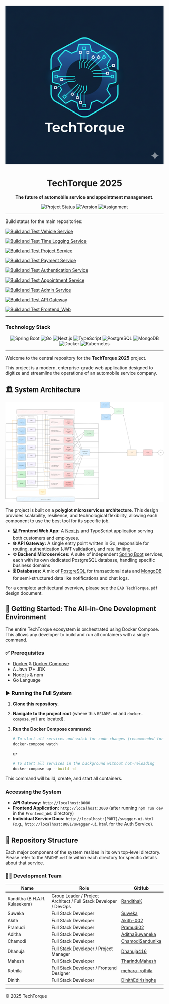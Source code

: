 ![Logo](Logo.png)

<h1 align="center">TechTorque 2025</h1>

<p align="center">
  <strong>The future of automobile service and appointment management.</strong>
</p>

<p align="center">
  <img src="https://img.shields.io/badge/Project%20Status-Active%20Development-success?style=for-the-badge" alt="Project Status"/>
  <img src="https://img.shields.io/badge/Version-v1.0%20(Scaffolded)-blue?style=for-the-badge" alt="Version"/>
  <img src="https://img.shields.io/badge/Assignment-Enterprise%20Application%20Development-lightgrey?style=for-the-badge" alt="Assignment"/>
</p>

---
Build status for the main repositories:


<p align="center">

[![Build and Test Vehicle Service](https://github.com/TechTorque-2025/Vehicle_Service/actions/workflows/buildtest.yaml/badge.svg)](https://github.com/TechTorque-2025/Vehicle_Service/actions/workflows/buildtest.yaml)

[![Build and Test Time Logging Service](https://github.com/TechTorque-2025/Time_Logging_Service/actions/workflows/buildtest.yaml/badge.svg)](https://github.com/TechTorque-2025/Time_Logging_Service/actions/workflows/buildtest.yaml)

[![Build and Test Project Service](https://github.com/TechTorque-2025/Project_Service/actions/workflows/buildtest.yaml/badge.svg)](https://github.com/TechTorque-2025/Project_Service/actions/workflows/buildtest.yaml)

[![Build and Test Payment Service](https://github.com/TechTorque-2025/Payment_Service/actions/workflows/buildtest.yaml/badge.svg)](https://github.com/TechTorque-2025/Payment_Service/actions/workflows/buildtest.yaml)

[![Build and Test Authentication Service](https://github.com/TechTorque-2025/Authentication/actions/workflows/buildtest.yaml/badge.svg)](https://github.com/TechTorque-2025/Authentication/actions/workflows/buildtest.yaml)

[![Build and Test Appointment Service](https://github.com/TechTorque-2025/Appointment_Service/actions/workflows/buildtest.yaml/badge.svg)](https://github.com/TechTorque-2025/Appointment_Service/actions/workflows/buildtest.yaml)

[![Build and Test Admin Service](https://github.com/TechTorque-2025/Admin_Service/actions/workflows/buildtest.yaml/badge.svg)](https://github.com/TechTorque-2025/Admin_Service/actions/workflows/buildtest.yaml)

[![Build and Test API Gateway](https://github.com/TechTorque-2025/API_Gateway/actions/workflows/buildtest.yaml/badge.svg)](https://github.com/TechTorque-2025/API_Gateway/actions/workflows/buildtest.yaml)

[![Build and Test Frontend_Web](https://github.com/TechTorque-2025/Frontend_Web/actions/workflows/buildtest.yaml/badge.svg)](https://github.com/TechTorque-2025/Frontend_Web/actions/workflows/buildtest.yaml)

</p>

---

### Technology Stack

<p align="center">
  <img src="https://img.shields.io/badge/Spring_Boot-6DB33F?style=for-the-badge&logo=spring-boot&logoColor=white" alt="Spring Boot"/>
  <img src="https://img.shields.io/badge/go-%2300ADD8.svg?style=for-the-badge&logo=go&logoColor=white" alt="Go"/>
  <img src="https://img.shields.io/badge/Next-black?style=for-the-badge&logo=next.js&logoColor=white" alt="Next.js"/>
  <img src="https://img.shields.io/badge/TypeScript-3178C6?style=for-the-badge&logo=typescript&logoColor=white" alt="TypeScript"/>
  <img src="https://img.shields.io/badge/PostgreSQL-4169E1?style=for-the-badge&logo=postgresql&logoColor=white" alt="PostgreSQL"/>
  <img src="https://img.shields.io/badge/MongoDB-4EA94B?style=for-the-badge&logo=mongodb&logoColor=white" alt="MongoDB"/>
  <img src="https://img.shields.io/badge/Docker-2496ED?style=for-the-badge&logo=docker&logoColor=white" alt="Docker"/>
  <img src="https://img.shields.io/badge/Kubernetes-326CE5?style=for-the-badge&logo=kubernetes&logoColor=white" alt="Kubernetes"/>
</p>

---

Welcome to the central repository for the **TechTorque 2025** project. 

This project is a modern, enterprise-grade web application designed to digitize and streamline the operations of an automobile service company.

## 🏛️ System Architecture

![Architecture Diagram](Architecture.png)

The project is built on a **polyglot microservices architecture**. This design provides scalability, resilience, and technological flexibility, allowing each component to use the best tool for its specific job.

-   **💻 Frontend Web App:** A [Next.js](https://nextjs.org/) and TypeScript application serving both customers and employees.
-   **🌐 API Gateway:** A single entry point written in Go, responsible for routing, authentication (JWT validation), and rate limiting.
-   **⚙️ Backend Microservices:** A suite of independent [Spring Boot](https://spring.io/projects/spring-boot) services, each with its own dedicated PostgreSQL database, handling specific business domains
-   **🗄️ Databases:** A mix of [PostgreSQL](https://www.postgresql.org/) for transactional data and [MongoDB](https://www.mongodb.com/) for semi-structured data like notifications and chat logs.

For a complete architectural overview, please see the `EAD TechTorque.pdf` design document.

## 🚀 Getting Started: The All-in-One Development Environment

The entire TechTorque ecosystem is orchestrated using Docker Compose. This allows any developer to build and run all containers with a single command.

### ✅ Prerequisites

-   [Docker](https://www.docker.com/get-started) & [Docker Compose](https://docs.docker.com/compose/install/)
-   A Java 17+ JDK
-   Node.js & npm
-   Go Language

### ▶️ Running the Full System

1.  **Clone this repository.**
2.  **Navigate to the project root** (where this `README.md` and `docker-compose.yml` are located).
3.  **Run the Docker Compose command:**

    ```bash
    # To start all services and watch for code changes (recommended for development)
    docker-compose watch
    ```
    *or*
    ```bash
    # To start all services in the background without hot-reloading
    docker-compose up --build -d
    ```
This command will build, create, and start all containers.

###  Accessing the System

-   **API Gateway:** `http://localhost:8080`
-   **Frontend Application:** `http://localhost:3000` (after running `npm run dev` in the `Frontend_Web` directory)
-   **Individual Service Docs:** `http://localhost:[PORT]/swagger-ui.html` (e.g., `http://localhost:8081/swagger-ui.html` for the Auth Service).

## 🧩 Repository Structure

Each major component of the system resides in its own top-level directory. Please refer to the `README.md` file within each directory for specific details about that service.


### 🧑‍💻 Development Team

| Name | Role | GitHub |
|---|---|---|
| Randitha (B.H.A.R. Kulasekera) | Group Leader / Project Architect / Full Stack Developer / DevOps | [RandithaK](https://github.com/RandithaK) |
| Suweka | Full Stack Developer | [Suweka](https://github.com/Suweka) |
| Akith | Full Stack Developer | [Akith-002](https://github.com/Akith-002) |
| Pramudi | Full Stack Developer | [Pramudi02](https://github.com/Pramudi02) |
| Aditha | Full Stack Developer | [AdithaBuwaneka](https://github.com/AdithaBuwaneka) |
| Chamodi | Full Stack Developer | [ChamodiSandunika](https://github.com/ChamodiSandunika) |
| Dhanuja | Full Stack Developer / Project Manager | [Dhanuja416](https://github.com/Dhanuja416) |
| Mahesh | Full Stack Developer | [TharinduMahesh](https://github.com/TharinduMahesh) |
| Rothila | Full Stack Developer / Frontend Designer | [mehara-rothila](https://github.com/mehara-rothila) |
| Dinith | Full Stack Developer | [DinithEdirisinghe](https://github.com/DinithEdirisinghe) |


---
© 2025 TechTorque
